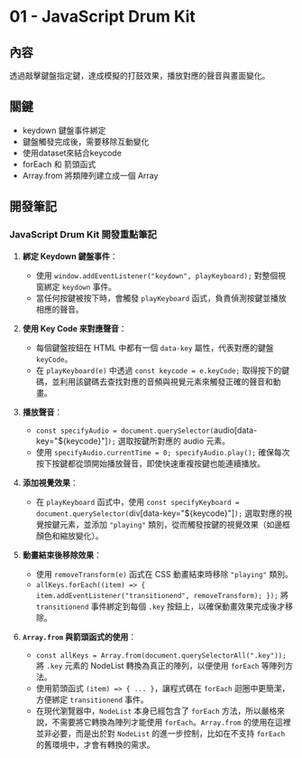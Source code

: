 # 01 - JavaScript Drum Kit

## 內容
透過敲擊鍵盤指定鍵，達成模擬的打鼓效果，播放對應的聲音與畫面變化。

## 關鍵
- keydown 鍵盤事件綁定 
- 鍵盤觸發完成後，需要移除互動變化
- 使用dataset來結合keycode
- forEach 和 箭頭函式
- Array.from 將類陣列建立成一個 Array

## 開發筆記
### JavaScript Drum Kit 開發重點筆記

1. **綁定 Keydown 鍵盤事件**：
   - 使用 `window.addEventListener("keydown", playKeyboard);` 對整個視窗綁定 `keydown` 事件。
   - 當任何按鍵被按下時，會觸發 `playKeyboard` 函式，負責偵測按鍵並播放相應的聲音。

2. **使用 Key Code 來對應聲音**：
   - 每個鍵盤按鈕在 HTML 中都有一個 `data-key` 屬性，代表對應的鍵盤 `keyCode`。
   - 在 `playKeyboard(e)` 中透過 `const keycode = e.keyCode;` 取得按下的鍵碼，並利用該鍵碼去查找對應的音頻與視覺元素來觸發正確的聲音和動畫。

3. **播放聲音**：
   - `const specifyAudio = document.querySelector(`audio[data-key="${keycode}"]`);` 選取按鍵所對應的 audio 元素。
   - 使用 `specifyAudio.currentTime = 0; specifyAudio.play();` 確保每次按下按鍵都從頭開始播放聲音，即使快速重複按鍵也能連續播放。

4. **添加視覺效果**：
   - 在 `playKeyboard` 函式中，使用 `const specifyKeyboard = document.querySelector(`div[data-key="${keycode}"]`);` 選取對應的視覺按鍵元素，並添加 `"playing"` 類別，從而觸發按鍵的視覺效果（如邊框顏色和縮放變化）。

5. **動畫結束後移除效果**：
   - 使用 `removeTransform(e)` 函式在 CSS 動畫結束時移除 `"playing"` 類別。
   - `allKeys.forEach((item) => { item.addEventListener("transitionend", removeTransform); });` 將 `transitionend` 事件綁定到每個 `.key` 按鈕上，以確保動畫效果完成後才移除。

6. **`Array.from` 與箭頭函式的使用**：
   - `const allKeys = Array.from(document.querySelectorAll(".key"));` 將 `.key` 元素的 NodeList 轉換為真正的陣列，以便使用 `forEach` 等陣列方法。
   - 使用箭頭函式 `(item) => { ... }`，讓程式碼在 `forEach` 迴圈中更簡潔，方便綁定 `transitionend` 事件。
   - 在現代瀏覽器中，`NodeList` 本身已經包含了 `forEach` 方法，所以嚴格來說，不需要將它轉換為陣列才能使用 `forEach`。`Array.from` 的使用在這裡並非必要，而是出於對 `NodeList` 的進一步控制，比如在不支持 `forEach` 的舊環境中，才會有轉換的需求。